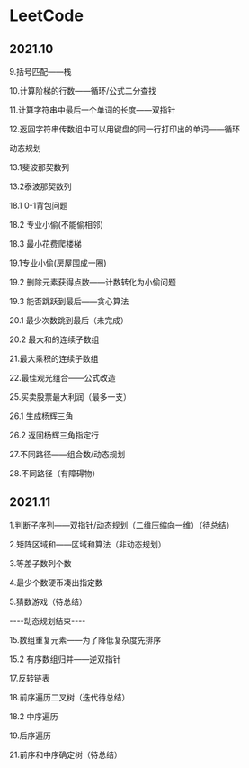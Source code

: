 # LeetCode

## 2021.10

9.括号匹配——栈

10.计算阶梯的行数——循环/公式二分查找

11.计算字符串中最后一个单词的长度——双指针

12.返回字符串传数组中可以用键盘的同一行打印出的单词——循环

动态规划

13.1斐波那契数列

13.2泰波那契数列

18.1 0-1背包问题

18.2 专业小偷(不能偷相邻)

18.3 最小花费爬楼梯

19.1专业小偷(房屋围成一圈)

19.2 删除元素获得点数——计数转化为小偷问题

19.3 能否跳跃到最后——贪心算法

20.1 最少次数跳到最后（未完成）

20.2 最大和的连续子数组

21.最大乘积的连续子数组

22.最佳观光组合——公式改造

25.买卖股票最大利润（最多一支）

26.1 生成杨辉三角

26.2 返回杨辉三角指定行

27.不同路径——组合数/动态规划

28.不同路径（有障碍物）

## 2021.11

1.判断子序列——双指针/动态规划（二维压缩向一维）（待总结）

2.矩阵区域和——区域和算法（非动态规划）

3.等差子数列个数

4.最少个数硬币凑出指定数

5.猜数游戏（待总结）

----动态规划结束----

15.数组重复元素——为了降低复杂度先排序

15.2 有序数组归并——逆双指针

17.反转链表

18.前序遍历二叉树（迭代待总结）

18.2 中序遍历

19.后序遍历

21.前序和中序确定树（待总结）

